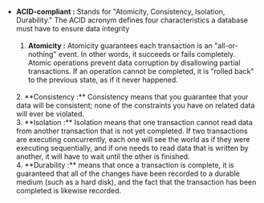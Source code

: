 - **ACID-compliant :** Stands for "Atomicity, Consistency, Isolation, Durability." The ACID acronym defines four characteristics a database must have to ensure data integrity  
  </br>  
  1. **Atomicity :** Atomicity guarantees each transaction is an "all-or-nothing" event. In other words, it succeeds or fails completely. Atomic operations prevent data corruption by disallowing partial transactions. If an operation cannot be completed, it is "rolled back" to the previous state, as if it never happened.  
  </br>
  2. **Consistency :** Consistency means that you guarantee that your data will be consistent; none of the constraints you have on related data will ever be violated.  
  </br>
  3. **Isolation :** Isolation means that one transaction cannot read data from another transaction that is not yet completed. If two transactions are executing concurrently, each one will see the world as if they were executing sequentially, and if one needs to read data that is written by another, it will have to wait until the other is finished.  
  </br>
  4. **Durability :** means that once a transaction is complete, it is guaranteed that all of the changes have been recorded to a durable medium (such as a hard disk), and the fact that the transaction has been completed is likewise recorded.  
